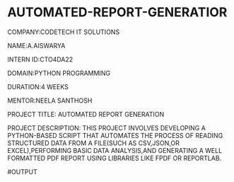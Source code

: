 # AUTOMATED-REPORT-GENERATIOR

COMPANY:CODETECH IT SOLUTIONS

NAME:A.AISWARYA

INTERN ID:CTO4DA22

DOMAIN:PYTHON PROGRAMMING

DURATION:4 WEEKS

MENTOR:NEELA SANTHOSH

PROJECT TITLE:
AUTOMATED REPORT GENERATION

PROJECT DESCRIPTION:
THIS PROJECT INVOLVES DEVELOPING A PYTHON-BASED SCRIPT THAT AUTOMATES THE PROCESS OF READING STRUCTURED DATA FROM A FILE(SUCH AS CSV,JSON,OR EXCEL),PERFORMING BASIC DATA ANALYSIS,AND GENERATING  A WELL FORMATTED PDF REPORT USING LIBRARIES LIKE FPDF OR REPORTLAB.

#OUTPUT
